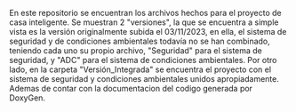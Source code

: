 En este repositorio se encuentran los archivos hechos para el proyecto de casa inteligente. Se muestran 2 "versiones", la que se encuentra a simple vista es la versión originalmente subida el 03/11/2023, en ella, el sistema de seguridad y de condiciones ambientales todavía no se han combinado, teniendo cada uno su propio archivo, "Seguridad" para el sistema de seguridad, y "ADC" para el sistema de condiciones ambientales.
Por otro lado, en la carpeta "Versión_Integrada" se encuentra el proyecto con el sistema de seguridad y condiciones ambientales unidos apropiadamente. Ademas de contar con la documentacion del codigo generada por DoxyGen.

